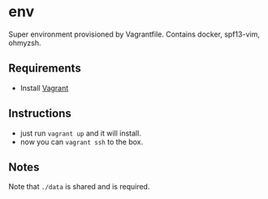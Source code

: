 # env

Super environment provisioned by Vagrantfile. Contains docker, spf13-vim, ohmyzsh.

## Requirements

- Install [Vagrant](https://www.vagrantup.com/)

## Instructions

- just run `vagrant up` and it will install.
- now you can `vagrant ssh` to the box.

## Notes

Note that `./data` is shared and is required.